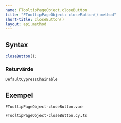 ```yaml
---
name: FTooltipPageObject.closeButton
title: "FTooltipPageObject: closeButton() method"
short-title: closeButton()
layout: api.method
---
```


## Syntax

```ts nocompile nolint
closeButton();
```

### Returvärde

`DefaultCypressChainable`

## Exempel

```import static
FTooltipPageObject-closeButton.vue
```

```import
FTooltipPageObject-closeButton.cy.ts
```

